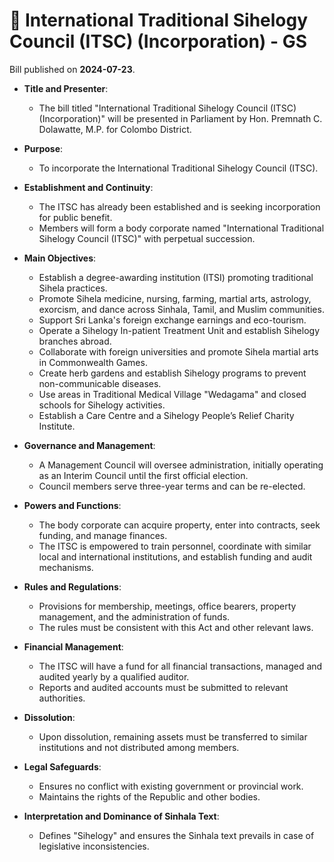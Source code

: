 # 📄  International Traditional Sihelogy Council (ITSC) (Incorporation) - GS

Bill published on **2024-07-23**.

- **Title and Presenter**:
  - The bill titled "International Traditional Sihelogy Council (ITSC) (Incorporation)" will be presented in Parliament by Hon. Premnath C. Dolawatte, M.P. for Colombo District.

- **Purpose**:
  - To incorporate the International Traditional Sihelogy Council (ITSC).

- **Establishment and Continuity**:
  - The ITSC has already been established and is seeking incorporation for public benefit.
  - Members will form a body corporate named "International Traditional Sihelogy Council (ITSC)" with perpetual succession.

- **Main Objectives**:
  - Establish a degree-awarding institution (ITSI) promoting traditional Sihela practices.
  - Promote Sihela medicine, nursing, farming, martial arts, astrology, exorcism, and dance across Sinhala, Tamil, and Muslim communities.
  - Support Sri Lanka's foreign exchange earnings and eco-tourism.
  - Operate a Sihelogy In-patient Treatment Unit and establish Sihelogy branches abroad.
  - Collaborate with foreign universities and promote Sihela martial arts in Commonwealth Games.
  - Create herb gardens and establish Sihelogy programs to prevent non-communicable diseases.
  - Use areas in Traditional Medical Village "Wedagama" and closed schools for Sihelogy activities.
  - Establish a Care Centre and a Sihelogy People’s Relief Charity Institute.

- **Governance and Management**:
  - A Management Council will oversee administration, initially operating as an Interim Council until the first official election.
  - Council members serve three-year terms and can be re-elected.

- **Powers and Functions**:
  - The body corporate can acquire property, enter into contracts, seek funding, and manage finances.
  - The ITSC is empowered to train personnel, coordinate with similar local and international institutions, and establish funding and audit mechanisms.

- **Rules and Regulations**:
  - Provisions for membership, meetings, office bearers, property management, and the administration of funds.
  - The rules must be consistent with this Act and other relevant laws.

- **Financial Management**:
  - The ITSC will have a fund for all financial transactions, managed and audited yearly by a qualified auditor.
  - Reports and audited accounts must be submitted to relevant authorities.

- **Dissolution**:
  - Upon dissolution, remaining assets must be transferred to similar institutions and not distributed among members.

- **Legal Safeguards**:
  - Ensures no conflict with existing government or provincial work.
  - Maintains the rights of the Republic and other bodies.

- **Interpretation and Dominance of Sinhala Text**:
  - Defines "Sihelogy" and ensures the Sinhala text prevails in case of legislative inconsistencies.
